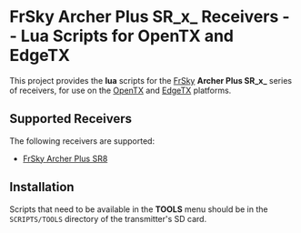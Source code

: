 # FrSky Archer Plus SR_x_ Receivers -- Lua Scripts for OpenTX and EdgeTX #

This project provides the **lua** scripts for the [FrSky][1] **Archer Plus SR_x_** series of receivers, for use on the
[OpenTX][2] and [EdgeTX][3] platforms.


## Supported Receivers ##

The following receivers are supported:

+ [FrSky Archer Plus SR8][4a]


## Installation ##

Scripts that need to be available in the **TOOLS** menu should be in the `SCRIPTS/TOOLS` directory of the transmitter's
SD card.


[1]:	<https://frsky-rc.com/>
[2]:	<https://www.open-tx.org/>
[3]:	<https://edgetx.org/>
[4a]:	<https://www.frsky-rc.com/product/archer-plus-sr8/>
